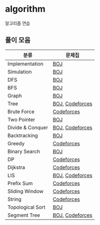 # algorithm
알고리즘 연습 

## 풀이 모음

| 분류 | 문제집 |
|---| ---- |
|Implementation|[BOJ](https://github.com/goldggyul/algorithm/tree/master/baekjoon/Implementation)|
|Simulation|[BOJ](https://github.com/goldggyul/algorithm/tree/master/baekjoon/simulation)|
|DFS|[BOJ](https://github.com/goldggyul/algorithm/tree/master/baekjoon/dfs)|
|BFS|[BOJ](https://github.com/goldggyul/algorithm/tree/master/baekjoon/bfs)|
|Graph|[BOJ](https://github.com/goldggyul/algorithm/tree/master/baekjoon/graph)|
|Tree|[BOJ](https://github.com/goldggyul/algorithm/tree/master/baekjoon/tree), [Codeforces](https://github.com/goldggyul/algorithm/tree/master/codeforces/tree)|
|Brute Force|[Codeforces](https://github.com/goldggyul/algorithm/tree/master/codeforces/brute_force)|
|Two Pointer|[BOJ](https://github.com/goldggyul/algorithm/tree/master/baekjoon/two_pointer)|
|Divide & Conquer|[BOJ](https://github.com/goldggyul/algorithm/tree/master/baekjoon/divide_conquer), [Codeforces](https://github.com/goldggyul/algorithm/tree/master/codeforces/divide_conquer)|
|Backtracking|[BOJ](https://github.com/goldggyul/algorithm/tree/master/baekjoon/bfs)|
|Greedy|[Codeforces](https://github.com/goldggyul/algorithm/tree/master/codeforces/greedy)|
|Binary Search|[BOJ](https://github.com/goldggyul/algorithm/tree/master/baekjoon/binary_search)|
|DP|[Codeforces](https://github.com/goldggyul/algorithm/tree/master/codeforces/dynamic_programming)|
|Dijkstra|[Codeforces](https://github.com/goldggyul/algorithm/tree/master/codeforces/dijkstra)|
|LIS|[BOJ](https://github.com/goldggyul/algorithm/tree/master/baekjoon/lis), [Codeforces](https://github.com/goldggyul/algorithm/tree/master/codeforces/lis)|
|Prefix Sum|[Codeforces](https://github.com/goldggyul/algorithm/tree/master/codeforces/prefix_sum)|
|Sliding Window|[Codeforces](https://github.com/goldggyul/algorithm/tree/master/codeforces/sliding_window)|
|String|[Codeforces](https://github.com/goldggyul/algorithm/tree/master/codeforces/strings)|
|Topological Sort|[BOJ](https://github.com/goldggyul/algorithm/tree/master/baekjoon/bfs)|
|Segment Tree|[BOJ](https://github.com/goldggyul/algorithm/tree/master/baekjoon/segment_tree), [Codeforces](https://github.com/goldggyul/algorithm/tree/master/codeforces/segment_tree)|
